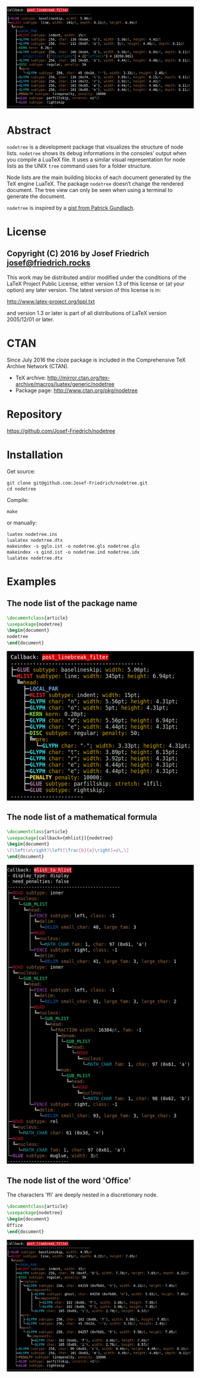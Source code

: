 
![nodetree](https://raw.githubusercontent.com/Josef-Friedrich/nodetree/master/graphics/packagename.png)

# Abstract

`nodetree` is a development package that visualizes the structure of
node lists. `nodetree` shows its debug informations in the consoles’
output when you compile a LuaTeX file. It uses a similar visual
representation for node lists as the UNIX `tree` command uses for a
folder structure.

Node lists are the main building blocks of each document generated by
the TeX engine LuaTeX. The package `nodetree` doesn‘t change
the rendered document. The tree view can only be seen when using a
terminal to generate the document.

`nodetree` is inspired by a
[gist from Patrick Gundlach](https://gist.github.com/pgundlach/556247).

# License

Copyright (C) 2016 by Josef Friedrich <josef@friedrich.rocks>
------------------------------------------------------------------------
This work may be distributed and/or modified under the conditions of
the LaTeX Project Public License, either version 1.3 of this license
or (at your option) any later version.  The latest version of this
license is in:

  http://www.latex-project.org/lppl.txt

and version 1.3 or later is part of all distributions of LaTeX
version 2005/12/01 or later.

# CTAN

Since July 2016 the cloze package is included in the Comprehensive TeX
Archive Network (CTAN).

* TeX archive: http://mirror.ctan.org/tex-archive/macros/luatex/generic/nodetree
* Package page: http://www.ctan.org/pkg/nodetree

# Repository

https://github.com/Josef-Friedrich/nodetree

# Installation

Get source:

    git clone git@github.com:Josef-Friedrich/nodetree.git
    cd nodetree

Compile:

    make

or manually:

    luatex nodetree.ins
    lualatex nodetree.dtx
    makeindex -s gglo.ist -o nodetree.gls nodetree.glo
    makeindex -s gind.ist -o nodetree.ind nodetree.idx
    lualatex nodetree.dtx

# Examples

## The node list of the package name

```latex
\documentclass{article}
\usepackage{nodetree}
\begin{document}
nodetree
\end{document}
```

![nodetree](graphics/packagename.png)

## The node list of a mathematical formula

```latex
\documentclass{article}
\usepackage[callback={mhlist}]{nodetree}
\begin{document}
\[\left(a\right)\left[\frac{b}{a}\right]=a\,\]
\end{document}
```

![nodetree](https://raw.githubusercontent.com/Josef-Friedrich/nodetree/master/graphics/math.png)

## The node list of the word 'Office'

The characters 'ffi' are deeply nested in a discretionary node.

```latex
\documentclass{article}
\usepackage{nodetree}
\begin{document}
Office
\end{document}
```

![nodetree](https://raw.githubusercontent.com/Josef-Friedrich/nodetree/master/graphics/ligatures.png)

